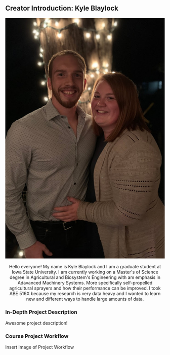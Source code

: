## Creator Introduction: Kyle Blaylock

<p align="center">
  <img src="https://github.com/blaylock08/Blaylock_516X_Project/blob/master/IMG_0303.jpg">
</p>

<div align="center">
  
Hello everyone! My name is Kyle Blaylock and I am a graduate student at Iowa State University. I am currently working on a Master's of Science degree in Agricultural and Biosystem's Engineering with am emphasis in Adavanced Machinery Systems. More specifically self-propelled agricultural sprayers and how their performance can be improved. I took ABE 516X because my research is very data heavy and I wanted to learn new and different ways to handle large amounts of data.

</div>

### In-Depth Project Description
  
Awesome project description!

### Course Project Workflow

<p align="center">

Insert Image of Project Workflow

</p>
